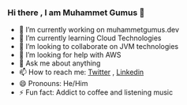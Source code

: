 ### Hi there , I am Muhammet Gumus 👋



- 🔭 I’m currently working on muhammetgumus.dev
- 🌱 I’m currently learning Cloud Technologies
- 👯 I’m looking to collaborate on JVM technologies
- 🤔 I’m looking for help with AWS
- 💬 Ask me about anything
- 📫 How to reach me: [Twitter](https://twitter.com/muhammetgumus) , [Linkedin](https://linkedin.com/in/muhammetgumus)
- 😄 Pronouns: He/Him
- ⚡ Fun fact: Addict to coffee and listening music 
